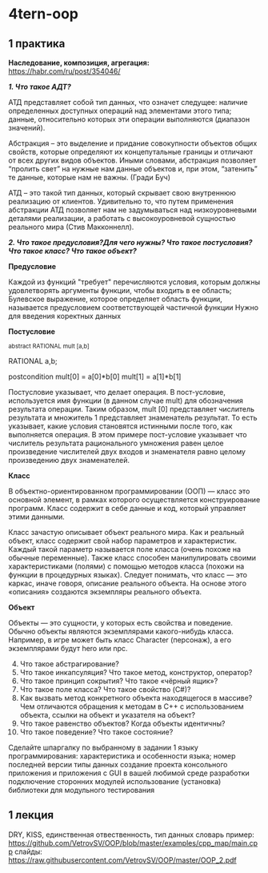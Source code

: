 # 4tern-oop
## 1 практика
**Наследование, композиция, агрегация:**
  https://habr.com/ru/post/354046/
  
***1. Что такое АДТ?***
  
  АТД представляет собой тип данных, что означет следущее:
    наличие определенных доступных операций над элементами этого типа;
    данные, относительно которых эти операции выполняются (диапазон значений).
    
  
  Абстракция – это выделение и придание совокупности объектов общих свойств, которые определяют их концепутальные границы и отличают от всех других видов объектов. Иными словами, абстракция позволяет “пролить свет” на нужные нам данные объектов и, при этом, “затенить” те данные, которые нам не важны. (Гради Буч)
    
  
  АТД – это такой тип данных, который скрывает свою внутреннюю реализацию от клиентов. Удивительно то, что путем применения абстракции АТД позволяет нам не задумываться над низкоуровневыми деталями реализации, а работать с высокоуровневой сущностью реального мира (Стив Макконнелл).
    
***2. Что такое предусловия?Для чего нужны? Что такое постусловия? Что такое класс? Что такое объект?***
    
  **Предусловие** 
      
   Каждой из функций "требует" перечисляются условия, которым должны удовлетворять аргументы функции, чтобы входить в ее область; 
        Булевское выражение, которое определяет область функции, называется предусловием соответствующей частичной функции
        Нужно для введения коректных данных
        
  **Постусловие** 
    
  <sub>abstract RATIONAL mult [a,b]
  
  RATIONAL a,b;
  
  postcondition mult[0] = a[0]*b[0]
                 mult[1] = a[1]*b[1]</sub>
                    
   Постусловие указывает, что делает операция. В пост-условие, используется имя функции (в данном случае mult) для обозначения результата операции. Таким образом, mult [0] представляет числитель результата и множитель 1 представляет знаменатель результат. То есть указывает, какие условия становятся истинными после того, как выполняется операция. В этом примере пост-условие указывает что числитель результата рационального умножения равен целое произведение числителей двух входов и знаменателя равно целому произведению двух знаменателей.
      
  **Класс**
  
  В объектно-ориентированном программировании (ООП) — класс это основной элемент, в рамках которого осуществляется конструирование программ. Класс содержит в себе данные и код, который управляет этими данными.

   Класс зачастую описывает объект реального мира. Как и реальный объект, класс содержит свой набор параметров и характеристик. Каждый такой параметр называется поле класса (очень похоже на обычные переменные). Также класс способен манипулировать своими характеристиками (полями) с помощью методов класса (похожи на функции в процедурных языках).
      Следует понимать, что класс — это каркас, иначе говоря, описание реального объекта. На основе этого «описания» создаются экземпляры реального объекта. 

  **Объект**
     
   Объекты — это сущности, у которых есть свойства и поведение. Обычно объекты являются экземплярами какого-нибудь класса. Например, в игре может быть класс Character (персонаж), а его экземплярами будут hero или npc.

4. Что такое абстрагирование?
5. Что такое инкапсуляция? Что такое метод, конструктор, оператор?
6. Что такое принцип сокрытия? Что такое «чёрный ящик»?
7. Что такое поле класса? Что такое свойство (C#)?
8. Как вызвать метод конкретного объекта находящегося в массиве? Чем отличаются обращения к методам в С++ с использованием объекта, ссылки на объект и указателя на объект?
9. Что такое равенство объектов? Когда объекты идентичны?
10. Что такое поведение? Что такое состояние?

Сделайте шпаргалку по выбранному в задании 1 языку программирования:
  характеристика и особенности языка; номер последней версии
  типы данных
  создание проекта консольного приложения и приложения с GUI в вашей любимой среде разработки
  подключение сторонних модулей
  использование (установка) библиотеки для модульного тестирования
  
## 1 лекция
  DRY, KISS, единственная отвественность,
  тип данных словарь
    пример: https://github.com/VetrovSV/OOP/blob/master/examples/cpp_map/main.cpp
    слайды: https://raw.githubusercontent.com/VetrovSV/OOP/master/OOP_2.pdf
